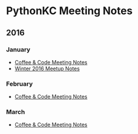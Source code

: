 # PythonKC Meeting Notes

## 2016

### January
* [Coffee & Code Meeting Notes](https://github.com/pythonkc/pykc-meeting-notes/blob/master/2016-01/pykc_coffe_20160109.markdown)
*  [Winter 2016 Meetup Notes](https://github.com/pythonkc/pykc-meeting-notes/blob/master/2016-01/pykc_winter_meetup_20160128.markdown)

### February
* [Coffee & Code Meeting Notes](https://github.com/pythonkc/pykc-meeting-notes/blob/master/2016-02/pykc_coffe_20160213.markdown)

### March
* [Coffee & Code Meeting Notes](https://github.com/pythonkc/pykc-meeting-notes/blob/master/2016-03/pykc_coffe_20160312.markdown)

